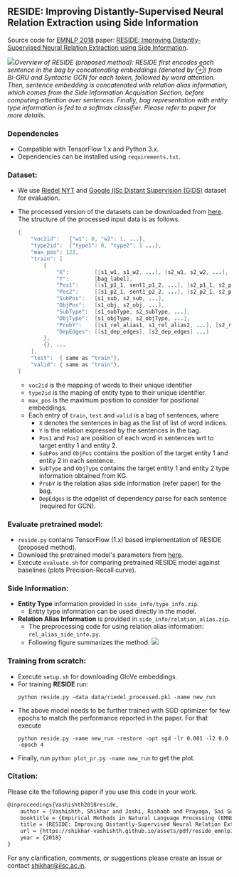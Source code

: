 ## RESIDE: Improving Distantly-Supervised Neural Relation Extraction using Side Information

Source code for [EMNLP 2018](http://emnlp2018.org) paper: [RESIDE: Improving Distantly-Supervised Neural Relation Extraction using Side Information](http://malllabiisc.github.io/publications/papers/reside_emnlp18.pdf).

![](https://github.com/malllabiisc/RESIDE/blob/master/images/overview.png)*Overview of RESIDE (proposed method): RESIDE first encodes each sentence in the bag by concatenating embeddings (denoted by ⊕) from Bi-GRU and Syntactic GCN for each token, followed by word attention.*
*Then, sentence embedding is concatenated with relation alias information, which comes from the Side Information Acquisition Section, before computing attention over sentences. Finally, bag representation with entity type information is fed to a softmax classifier. Please refer to paper for more details.* 

### Dependencies

- Compatible with TensorFlow 1.x and Python 3.x.
- Dependencies can be installed using `requirements.txt`.

### Dataset:

- We use [Riedel NYT](http://iesl.cs.umass.edu/riedel/ecml/) and [Google IISc Distant Supervision (GIDS)](https://arxiv.org/pdf/1804.06987.pdf) dataset​ for evaluation.

- The processed version of the datasets can be downloaded from [here](https://drive.google.com/file/d/1brGCxXm2ofbF_0HP4myfBSHphGg4v6BS/view?usp=sharing). The structure of the processed input data is as follows.

  ```java
  {
      "voc2id":   {"w1": 0, "w2": 1, ...},
      "type2id":  {"type1": 0, "type2": 1 ...},
      "max_pos": 123,
      "train": [
          {
              "X":        [[s1_w1, s1_w2, ...], [s2_w1, s2_w2, ...], ...],
              "Y":        [bag_label],
              "Pos1":     [[s1_p1_1, sent1_p1_2, ...], [s2_p1_1, s2_p1_2, ...], ...],
              "Pos2":     [[s1_p2_1, sent1_p2_2, ...], [s2_p2_1, s2_p2_2, ...], ...],
              "SubPos":   [s1_sub, s2_sub, ...],
              "ObjPos":   [s1_obj, s2_obj, ...],
              "SubType":  [s1_subType, s2_subType, ...],
              "ObjType":  [s1_objType, s2_objType, ...],
              "ProbY":    [[s1_rel_alias1, s1_rel_alias2, ...], [s2_rel_alias1, ... ], ...]
              "DepEdges": [[s1_dep_edges], [s2_dep_edges] ...]
          },
          {}, ...
      ],
      "test":  { same as "train"},
      "valid": { same as "train"},
  }
  ```

  * `voc2id` is the mapping of words to their unique identifier
  * `type2id` is the maping of entity type to their unique identifier.
  * `max_pos` is the maximum position to consider for positional embeddings.
  * Each entry of `train`, `test` and `valid` is a bag of sentences, where
    * `X` denotes the sentences in bag as the list of list of word indices.
    * `Y` is the relation expressed by the sentences in the bag.
    * `Pos1` and `Pos2` are position of each word in sentences wrt to target entity 1 and entity 2.
    * `SubPos` and `ObjPos` contains the position of the target entity 1 and entity 2 in each sentence.
    * `SubType` and `ObjType` contains the target entity 1 and entity 2 type information obtained from KG.
    * `ProbY` is the relation alias side information (refer paper) for the bag.
    * `DepEdges` is the edgelist of dependency parse for each sentence (required for GCN).

### Evaluate pretrained model:

- `reside.py` contains TensorFlow (1.x) based implementation of RESIDE (proposed method).
- Download the pretrained model's parameters from [here](https://drive.google.com/open?id=16yuV5SoxHEdAURTw5wrqYKR1cStQrzTw). 
- Execute `evaluate.sh` for comparing pretrained RESIDE model against baselines (plots Precision-Recall curve). 

### Side Information:

- **Entity Type** information provided in `side_info/type_info.zip`. 
  * Entity type information can be used directly in the model.
- **Relation Alias Information** is provided in `side_info/relation_alias.zip`.
  * The preprocessing code for using relation alias information: `rel_alias_side_info.py`. 
  * Following figure summarizes the method:
  ![](https://github.com/malllabiisc/RESIDE/blob/master/images/relation_alias.png)

### Training from scratch:
- Execute `setup.sh` for downloading GloVe embeddings.
- For training **RESIDE** run:
  ```shell
  python reside.py -data data/riedel_processed.pkl -name new_run
  ```

* The above model needs to be further trained with SGD optimizer for few epochs to match the performance reported in the paper. For that execute

  ```shell
  python reside.py -name new_run -restore -opt sgd -lr 0.001 -l2 0.0 -epoch 4
  ```

* Finally, run `python plot_pr.py -name new_run` to get the plot.

### Citation:

Please cite the following paper if you use this code in your work.

```tex
@inproceedings{Vashishth2018reside,
	author = {Vashishth, Shikhar and Joshi, Rishabh and Prayaga, Sai Suman and Bhattacharyya, Chiranjib and Talukdar, Partha},
	booktitle = {Empirical Methods in Natural Language Processing (EMNLP)},
	title = {RESIDE: Improving Distantly-Supervised Neural Relation Extraction using Side Information},
	url = {https://shikhar-vashishth.github.io/assets/pdf/reside_emnlp18.pdf},
	year = {2018}
}
```

For any clarification, comments, or suggestions please create an issue or contact [shikhar@iisc.ac.in](http://shikhar-vashishth.github.io).
